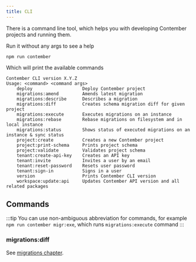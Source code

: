 ```yaml
---
title: CLI
---
```


There is a command line tool, which helps you with developing Contember projects and running them.

Run it without any args to see a help
```text
npm run contember
``` 
Which will print the available commands
```text
Contember CLI version X.Y.Z
Usage: <command> <command args>
    deploy                   Deploy Contember project
    migrations:amend         Amends latest migration
    migrations:describe      Describes a migration
    migrations:diff          Creates schema migration diff for given project
    migrations:execute       Executes migrations on an instance
    migrations:rebase        Rebase migrations on filesystem and in local instance
    migrations:status        Shows status of executed migrations on an instance & sync status
    project:create           Creates a new Contember project
    project:print-schema     Prints project schema
    project:validate         Validates project schema
    tenant:create-api-key    Creates an API key
    tenant:invite            Invites a user by an email
    tenant:reset-password    Resets user password
    tenant:sign-in           Signs in a user
    version                  Prints Contember CLI version
    workspace:update:api     Updates Contember API version and all related packages
```

## Commands
:::tip
You can use non-ambiguous abbreviation for commands,
for example `npm run contember migr:exe`, which runs `migrations:execute` command
:::

### migrations:diff

See [migrations chapter](schema/migrations.md).
